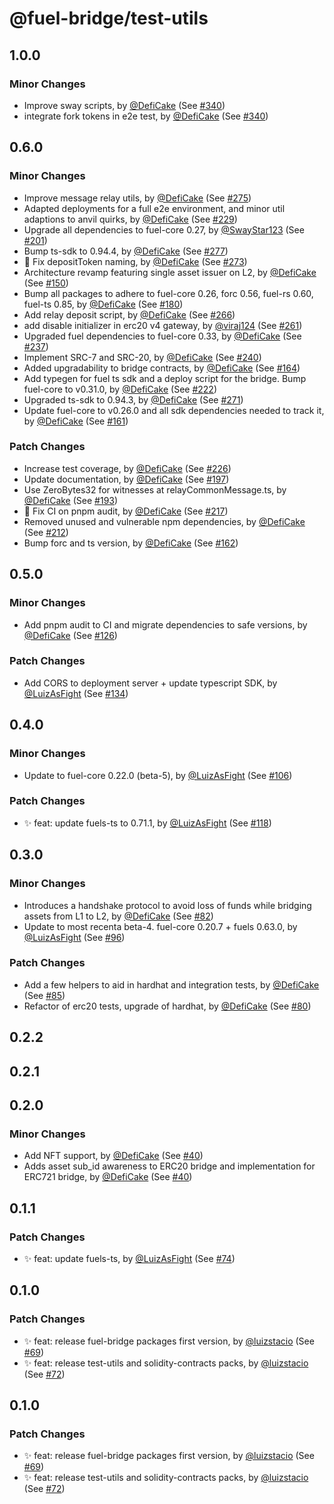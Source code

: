 # @fuel-bridge/test-utils

## 1.0.0

### Minor Changes

- Improve sway scripts, by [@DefiCake](https://github.com/DefiCake) (See [#340](https://github.com/FuelLabs/fuel-bridge/pull/340))
- integrate fork tokens in e2e test, by [@DefiCake](https://github.com/DefiCake) (See [#340](https://github.com/FuelLabs/fuel-bridge/pull/340))

## 0.6.0

### Minor Changes

- Improve message relay utils, by [@DefiCake](https://github.com/DefiCake) (See [#275](https://github.com/FuelLabs/fuel-bridge/pull/275))
- Adapted deployments for a full e2e environment, and minor util adaptions to anvil quirks, by [@DefiCake](https://github.com/DefiCake) (See [#229](https://github.com/FuelLabs/fuel-bridge/pull/229))
- Upgrade all dependencies to fuel-core 0.27, by [@SwayStar123](https://github.com/SwayStar123) (See [#201](https://github.com/FuelLabs/fuel-bridge/pull/201))
- Bump ts-sdk to 0.94.4, by [@DefiCake](https://github.com/DefiCake) (See [#277](https://github.com/FuelLabs/fuel-bridge/pull/277))
- 🐞 Fix depositToken naming, by [@DefiCake](https://github.com/DefiCake) (See [#273](https://github.com/FuelLabs/fuel-bridge/pull/273))
- Architecture revamp featuring single asset issuer on L2, by [@DefiCake](https://github.com/DefiCake) (See [#150](https://github.com/FuelLabs/fuel-bridge/pull/150))
- Bump all packages to adhere to fuel-core 0.26, forc 0.56, fuel-rs 0.60, fuel-ts 0.85, by [@DefiCake](https://github.com/DefiCake) (See [#180](https://github.com/FuelLabs/fuel-bridge/pull/180))
- Add relay deposit script, by [@DefiCake](https://github.com/DefiCake) (See [#266](https://github.com/FuelLabs/fuel-bridge/pull/266))
- add disable initializer in erc20 v4 gateway, by [@viraj124](https://github.com/viraj124) (See [#261](https://github.com/FuelLabs/fuel-bridge/pull/261))
- Upgraded fuel dependencies to fuel-core 0.33, by [@DefiCake](https://github.com/DefiCake) (See [#237](https://github.com/FuelLabs/fuel-bridge/pull/237))
- Implement SRC-7 and SRC-20, by [@DefiCake](https://github.com/DefiCake) (See [#240](https://github.com/FuelLabs/fuel-bridge/pull/240))
- Added upgradability to bridge contracts, by [@DefiCake](https://github.com/DefiCake) (See [#164](https://github.com/FuelLabs/fuel-bridge/pull/164))
- Add typegen for fuel ts sdk and a deploy script for the bridge. Bump fuel-core to v0.31.0, by [@DefiCake](https://github.com/DefiCake) (See [#222](https://github.com/FuelLabs/fuel-bridge/pull/222))
- Upgraded ts-sdk to 0.94.3, by [@DefiCake](https://github.com/DefiCake) (See [#271](https://github.com/FuelLabs/fuel-bridge/pull/271))
- Update fuel-core to v0.26.0 and all sdk dependencies needed to track it, by [@DefiCake](https://github.com/DefiCake) (See [#161](https://github.com/FuelLabs/fuel-bridge/pull/161))

### Patch Changes

- Increase test coverage, by [@DefiCake](https://github.com/DefiCake) (See [#226](https://github.com/FuelLabs/fuel-bridge/pull/226))
- Update documentation, by [@DefiCake](https://github.com/DefiCake) (See [#197](https://github.com/FuelLabs/fuel-bridge/pull/197))
- Use ZeroBytes32 for witnesses at relayCommonMessage.ts, by [@DefiCake](https://github.com/DefiCake) (See [#193](https://github.com/FuelLabs/fuel-bridge/pull/193))
- 🐞 Fix CI on pnpm audit, by [@DefiCake](https://github.com/DefiCake) (See [#217](https://github.com/FuelLabs/fuel-bridge/pull/217))
- Removed unused and vulnerable npm dependencies, by [@DefiCake](https://github.com/DefiCake) (See [#212](https://github.com/FuelLabs/fuel-bridge/pull/212))
- Bump forc and ts version, by [@DefiCake](https://github.com/DefiCake) (See [#162](https://github.com/FuelLabs/fuel-bridge/pull/162))

## 0.5.0

### Minor Changes

- Add pnpm audit to CI and migrate dependencies to safe versions, by [@DefiCake](https://github.com/DefiCake) (See [#126](https://github.com/FuelLabs/fuel-bridge/pull/126))

### Patch Changes

- Add CORS to deployment server + update typescript SDK, by [@LuizAsFight](https://github.com/LuizAsFight) (See [#134](https://github.com/FuelLabs/fuel-bridge/pull/134))

## 0.4.0

### Minor Changes

- Update to fuel-core 0.22.0 (beta-5), by [@LuizAsFight](https://github.com/LuizAsFight) (See [#106](https://github.com/FuelLabs/fuel-bridge/pull/106))

### Patch Changes

- ✨ feat: update fuels-ts to 0.71.1, by [@LuizAsFight](https://github.com/LuizAsFight) (See [#118](https://github.com/FuelLabs/fuel-bridge/pull/118))

## 0.3.0

### Minor Changes

- Introduces a handshake protocol to avoid loss of funds while bridging assets from L1 to L2, by [@DefiCake](https://github.com/DefiCake) (See [#82](https://github.com/FuelLabs/fuel-bridge/pull/82))
- Update to most recenta beta-4. fuel-core 0.20.7 + fuels 0.63.0, by [@LuizAsFight](https://github.com/LuizAsFight) (See [#96](https://github.com/FuelLabs/fuel-bridge/pull/96))

### Patch Changes

- Add a few helpers to aid in hardhat and integration tests, by [@DefiCake](https://github.com/DefiCake) (See [#85](https://github.com/FuelLabs/fuel-bridge/pull/85))
- Refactor of erc20 tests, upgrade of hardhat, by [@DefiCake](https://github.com/DefiCake) (See [#80](https://github.com/FuelLabs/fuel-bridge/pull/80))

## 0.2.2

## 0.2.1

## 0.2.0

### Minor Changes

- Add NFT support, by [@DefiCake](https://github.com/DefiCake) (See [#40](https://github.com/FuelLabs/fuel-bridge/pull/40))
- Adds asset sub_id awareness to ERC20 bridge and implementation for ERC721 bridge, by [@DefiCake](https://github.com/DefiCake) (See [#40](https://github.com/FuelLabs/fuel-bridge/pull/40))

## 0.1.1

### Patch Changes

- ✨ feat: update fuels-ts, by [@LuizAsFight](https://github.com/LuizAsFight) (See [#74](https://github.com/FuelLabs/fuel-bridge/pull/74))

## 0.1.0

### Patch Changes

- ✨ feat: release fuel-bridge packages first version, by [@luizstacio](https://github.com/luizstacio) (See [#69](https://github.com/FuelLabs/fuel-bridge/pull/69))
- ✨ feat: release test-utils and solidity-contracts packs, by [@luizstacio](https://github.com/luizstacio) (See [#72](https://github.com/FuelLabs/fuel-bridge/pull/72))

## 0.1.0

### Patch Changes

- ✨ feat: release fuel-bridge packages first version, by [@luizstacio](https://github.com/luizstacio) (See [#69](https://github.com/FuelLabs/fuel-bridge/pull/69))
- ✨ feat: release test-utils and solidity-contracts packs, by [@luizstacio](https://github.com/luizstacio) (See [#72](https://github.com/FuelLabs/fuel-bridge/pull/72))
